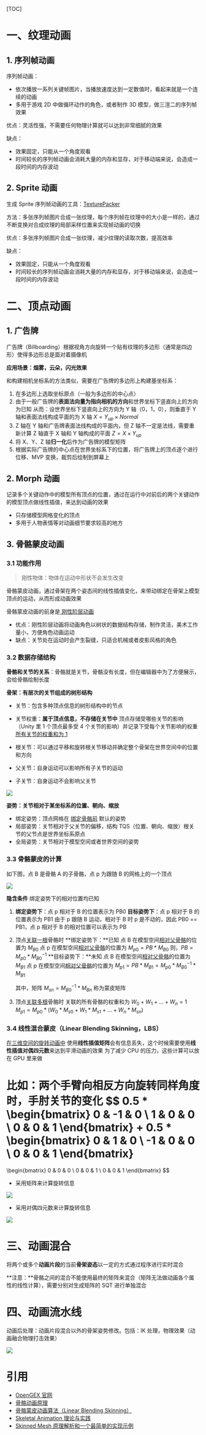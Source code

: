 [TOC]

# 一、纹理动画

## 1. 序列帧动画

序列帧动画：

- 依次播放一系列关键帧图片，当播放速度达到一定数值时，看起来就是一个连续的动画
- 多用于游戏 2D 中做循环动作的角色，或者制作 3D 模型，做三渲二的序列帧效果



优点：灵活性强，不需要任何物理计算就可以达到非常细腻的效果

缺点：

- 效果固定，只能从一个角度观看
- 时间较长的序列帧动画会消耗大量的内存和显存，对于移动端来说，会造成一段时间的内存波动





## 2. Sprite 动画

生成 Sprite 序列帧动画的工具：[TexturePacker](https://www.codeandweb.com/texturepacker)

方法：多张序列帧图片合成一张纹理，每个序列帧在纹理中的大小是一样的，通过不断变换对合成纹理的局部采样位置来实现帧动画的切换

优点：多张序列帧图片合成一张纹理，减少纹理的读取次数，提高效率

缺点：

- 效果固定，只能从一个角度观看
- 时间较长的序列帧动画会消耗大量的内存和显存，对于移动端来说，会造成一段时间的内存波动





# 二、顶点动画

## 1. 广告牌

广告牌（Billboarding）根据视角方向旋转一个贴有纹理的多边形（通常是四边形）使得多边形总是面对着摄像机

**应用场景：烟雾，云朵，闪光效果**



和构建相机坐标系的方法类似，需要在广告牌的多边形上构建基坐标系：

1. 在多边形上选取坐标原点（一般为多边形的中心点）
2. 由于一般广告牌的**表面法向量为指向相机的方向**和世界坐标下竖直向上的方向为已知
   从而：设世界坐标下竖直向上的方向为 Y 轴（0，1，0），则垂直于 Y 轴和表面法线构成平面的为 X 轴
   $X = Y_{up} \times Normal$
3. Z 轴在 Y 轴和广告牌表面法线构成的平面内，但 Z 轴不一定是法线，需要重新计算
   Z 轴直于 X 轴和 Y 轴构成的平面 $Z = X \times Y_{up}$
4. 将 X、Y、Z 轴**归一化**后作为广告牌的模型矩阵
5. 根据实际广告牌的中心点在世界坐标系下的位置，将广告牌上的顶点逐个进行位移、MVP 变换，裁剪后绘制到屏幕上





## 2. Morph 动画

记录多个关键动作中的模型所有顶点的位置，通过在运行中对前后的两个关键动作的模型顶点做线性插值，来达到动画的效果

- 只存储模型网格变化的顶点
- 多用于人物表情等对动画细节要求较高的地方





## 3. 骨骼蒙皮动画

### 3.1 功能作用

> 刚性物体：物体在运动中形状不会发生改变

骨骼蒙皮动画，通过骨架在两个姿态间的线性插值变化，来带动绑定在骨架上模型顶点的运动，从而形成动画效果

骨骼蒙皮动画的前身是<u> 刚性阶层动画</u>

- 优点：刚性阶层动画将动画角色以树状的数据结构存储，制作灵活，美术工作量小，方便角色动画运动
- 缺点：关节处在运动时会产生裂缝，只适合机械或者皮影风格的角色



### 3.2 数据存储结构

**骨骼和关节的关系**：骨骼就是关节，骨骼没有长度，但在编辑器中为了方便展示，会给骨骼绘制长度

**骨架：有层次的关节组成的树形结构**

- 关节：包含多种顶点信息的树形结构中的节点
- 关节权重：**属于顶点信息，不存储在关节中**
  顶点存储受哪些关节的影响（Unity 里 1 个顶点最多受 4 个关节的影响）并记录下受每个关节影响的权重
  <u>所有关节的权重和为 1</u>

- 根关节：可以通过平移和旋转根关节移动并确定整个骨架在世界空间中的位置和方向
- 父关节：自身运动可以影响所有子关节的运动
- 子关节：自身运动不会影响父关节

![](./images/animation_spine.png)



**姿势：关节相对于某坐标系的位置、朝向、缩放**

- 绑定姿势：顶点网格在 <u>绑定骨骼前</u> 默认的姿势
- 局部姿势：关节相对于父关节的偏移，结构 TQS（位置、朝向、缩放）根关节的父节点是世界坐标系原点
- 全局姿势：关节相对于模型空间或者世界空间的姿势



### 3.3 骨骼蒙皮的计算

如下图，点 B 是骨骼 A 的子骨骼，点 p 为跟随 B 的网格上的一个顶点

![](./images/spine.png)

**隐含条件** 绑定姿势下的相对位置均已知

1. **绑定姿势下**：点 p 相对于 B 的位置表示为 PB0
   **目标姿势下**：点 p 相对于 B 的位置表示为 PB1
   由于 p 跟随 B 运动，相对于 B 时 p 是不动的，因此 PB0 == PB1，点 p 相对于 B 的相对位置可以表示为 PB

2. 顶点<u>关联一根</u>骨骼时
   **绑定姿势下：**已知
   点 B 在模型空间<u>相对父骨骼</u>的位置为 $M_{B0}$
   点 p 在模型空间<u>相对父骨骼</u>的位置为 $M_{p0} = PB * M_{B0}$
   则，$PB = M_{p0} * M_{B0}^{-1}$
   **目标姿势下：**未知
   点 B 在模型空间<u>相对父骨骼</u>的位置为 $M_{B1}$
   点 p 在模型空间<u>相对父骨骼</u>的位置为 $M_{p1} = PB * M_{B1} = M_{p0} * M_{B0}^{-1} * M_{B1}$

   其中，矩阵 $M_{sn} = M_{B0}^{-1} * M_{Bn}$ 称为蒙皮矩阵

3. 顶点<u>关联多根</u>骨骼时
关联的所有骨骼的权重和为 $W_0 + W_1 + ... + W_n = 1$
   $M_{p1} = M_{p0} * (W_0*M_{s0} + W_1*M_{s1} + ... + W_n*M_{sn})$



### 3.4 线性混合蒙皮（Linear Blending Skinning，LBS）

<u>在三维空间的旋转动画中</u>
使用**线性插值矩阵**会有信息丢失，这个时候需要使用**线性插值对偶四元数**来达到平滑动画的效果
为了减少 CPU 的压力，这些计算可以放在 GPU 里来做

比如：两个手臂向相反方向旋转同样角度时，手肘关节的变化
$$
0.5 * 
\begin{bmatrix}
0 & -1 & 0 \\
1 & 0 & 0 \\
0 & 0 & 1
\end{bmatrix}
+ 
0.5 * 
\begin{bmatrix}
0 & 1 & 0 \\
-1 & 0 & 0 \\
0 & 0 & 1
\end{bmatrix}
= 
\begin{bmatrix}
0 & 0 & 0 \\
0 & 0 & 1 \\
0 & 0 & 1
\end{bmatrix}
$$

- 采用矩阵来计算旋转信息

![](./images/LinearBlendingSkinnig.gif)

- 采用对偶四元数来计算旋转信息

![](./images/DualQuaternionBlendingSkinning.gif)





# 三、动画混合

将两个或多个**动画片段**的当前**骨架姿态**以一定的方式通过程序进行实时混合

**注意：**骨骼之间的混合不能使用最终的矩阵来混合（矩阵无法做动画各个属性的线性计算），需要分别对生成矩阵的 SQT 进行单独混合





# 四、动画流水线

动画后处理：动画片段混合以外的骨架姿势修改。包括：IK 处理，物理效果（动画融合物理打击效果）

![](./images/Animation_Pipeline.png)





# 引用

- [OpenGEX 官网](http://www.opengex.org/)
- [骨骼动画原理](https://www.cnblogs.com/tandier/p/10087656.html)
- [骨骼蒙皮动画算法（Linear Blending Skinning）](https://www.cnblogs.com/shushen/p/5987280.html)
- [Skeletal Animation 理论与实践](https://zhuanlan.zhihu.com/p/27073261)
- [Skinned Mesh 原理解析和一个最简单的实现示例](https://blog.csdn.net/n5/article/details/3105872)

